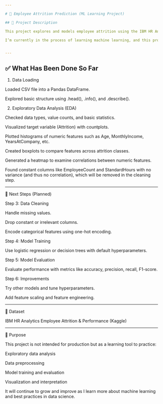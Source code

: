 ```yaml
---

# 🧠 Employee Attrition Prediction (ML Learning Project)

## 📌 Project Description

This project explores and models employee attrition using the IBM HR Analytics Employee Attrition dataset. The goal is to practice the full machine learning pipeline from data loading to model training and evaluation using Python libraries such as pandas, seaborn, and scikit-learn.

I’m currently in the process of learning machine learning, and this project is designed as a practical learning experience. It is structured step-by-step so I can easily expand it as I improve my skills.


---
```


## ✅ What Has Been Done So Far

1. Data Loading

Loaded CSV file into a Pandas DataFrame.

Explored basic structure using .head(), .info(), and .describe().


2. Exploratory Data Analysis (EDA)

Checked data types, value counts, and basic statistics.

Visualized target variable (Attrition) with countplots.

Plotted histograms of numeric features such as Age, MonthlyIncome, YearsAtCompany, etc.

Created boxplots to compare features across attrition classes.

Generated a heatmap to examine correlations between numeric features.

Found constant columns like EmployeeCount and StandardHours with no variance (and thus no correlation), which will be removed in the cleaning step.




---

🔧 Next Steps (Planned)

Step 3: Data Cleaning

Handle missing values.

Drop constant or irrelevant columns.

Encode categorical features using one-hot encoding.


Step 4: Model Training

Use logistic regression or decision trees with default hyperparameters.


Step 5: Model Evaluation

Evaluate performance with metrics like accuracy, precision, recall, F1-score.


Step 6: Improvements

Try other models and tune hyperparameters.

Add feature scaling and feature engineering.




---

📁 Dataset

IBM HR Analytics Employee Attrition & Performance (Kaggle)



---

🚀 Purpose

This project is not intended for production but as a learning tool to practice:

Exploratory data analysis

Data preprocessing

Model training and evaluation

Visualization and interpretation


It will continue to grow and improve as I learn more about machine learning and best practices in data science.
